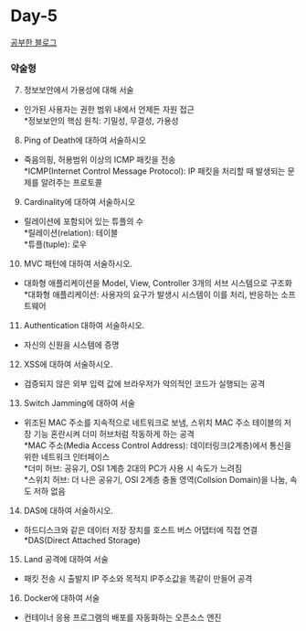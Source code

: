 # Day-5

[공부한 블로그](https://starrykss.tistory.com/1850)

### 약술형

7. 정보보안에서 가용성에 대해 서술
- 인가된 사용자는 권한 범위 내에서 언제든 자원 접근   
*정보보안의 핵심 원칙: 기밀성, 무결성, 가용성

8. Ping of Death에 대하여 서술하시오
- 죽음의핑, 허용범위 이상의 ICMP 패킷을 전송   
*ICMP(Internet Control Message Protocol): IP 패킷을 처리할 때 발생되는 문제를 알려주는 프로토콜 

9. Cardinality에 대하여 서술하시오
- 릴레이션에 포함되어 있는 튜플의 수   
*릴레이션(relation): 테이블   
*튜플(tuple): 로우

10. MVC 패턴에 대하여 서술하시오.
- 대화형 애플리케이션을 Model, View, Controller 3개의 서브 시스템으로 구조화   
*대화형 애플리케이션: 사용자의 요구가 발생시 시스템이 이를 처리, 반응하는 소프트웨어

11. Authentication 대하여 서술하시오.
- 자신의 신원을 시스템에 증명

12. XSS에 대하여 서술하시오.
- 검증되지 않은 외부 입력 값에 브라우저가 악의적인 코드가 실행되는 공격

13. Switch Jamming에 대하여 서술
- 위조된 MAC 주소를 지속적으로 네트워크로 보냄, 스위치 MAC 주소 테이블의 저장 기능 혼란시켜 더미 허브처럼 작동하게 하는 공격   
*MAC 주소(Media Access Control Address): 데이터링크(2계층)에서 통신을 위한 네트워크 인터페이스   
*더미 허브: 공유기, OSI 1계층 2대의 PC가 사용 시 속도가 느려짐   
*스위치 허브: 더 나은 공유기, OSI 2계층 충돌 영역(Collsion Domain)을 나눔, 속도 저하 없음

14. DAS에 대하여 서술하시오.
- 하드디스크와 같은 데이터 저장 장치를 호스트 버스 어댑터에 직접 연결   
*DAS(Direct Attached Storage)

15. Land 공격에 대하여 서술
- 패킷 전송 시 출발지 IP 주소와 목적지 IP주소값을 똑같이 만들어 공격

16. Docker에 대하여 서술
- 컨테이너 응용 프로그램의 배포를 자동화하는 오픈소스 엔진